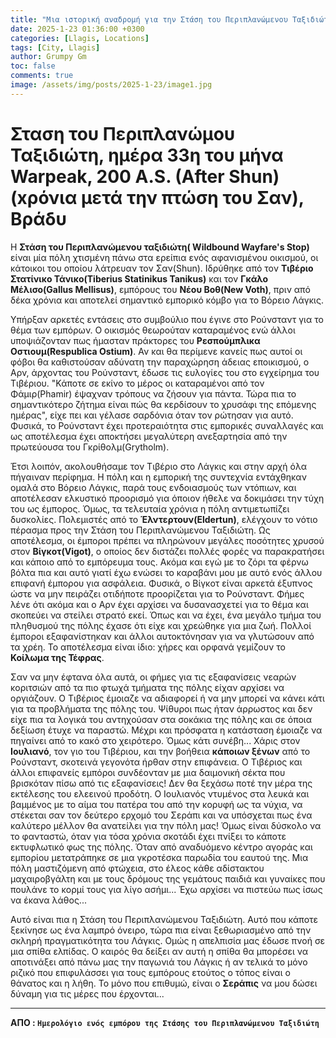 ```yaml
---
title: "Μια ιστορική αναδρομή για την Στάση του Περιπλανώμενου Ταξιδιώτη"
date: 2025-1-23 01:36:00 +0300
categories: [Llagis, Locations]
tags: [City, Llagis]
author: Grumpy Gm
toc: false
comments: true
image: /assets/img/posts/2025-1-23/image1.jpg
---
```


# Σταση του Περιπλανώμου Ταξιδιώτη, ημέρα 33η του μήνα Warpeak, 200 A.S. (After Shun)(xρόνια μετά την πτώση του Σαν), Βράδυ

Η **Στάση του Περιπλανώμενου ταξιδιώτη( Wildbound Wayfare's Stop)** είναι μία πόλη χτισμένη πάνω στα ερείπια ενός αφανισμένου οικισμού, οι κάτοικοι του οποίου λάτρευαν τον Σαν(Shun). Ιδρύθηκε από τον **Τιβέριο Στατίνικο Τάνικο(Tiberius Statinikus Tanikus)** και τον **Γκάλο Μέλισο(Gallus Mellisus)**, εμπόρους του **Νέου Βοθ(New Voth)**, πριν από δέκα χρόνια και αποτελεί σημαντικό εμπορικό κόμβο για το Βόρειο Λάγκις.

Υπήρξαν αρκετές εντάσεις στο συμβούλιο που έγινε στο Ρούνσταντ για το θέμα των εμπόρων. Ο οικισμός θεωρούταν καταραμένος ενώ άλλοι υποψιάζονταν πως ήμασταν πράκτορες του **Ρεσπούμπλικα Οστιουμ(Respublica Ostium)**. Αν και θα περίμενε κανείς πως αυτοί οι φόβοι θα καθιστούσαν αδύνατη την παραχώρηση άδειας εποικισμού, ο Αρν, άρχοντας του Ρούνσταντ, έδωσε τις ευλογίες του στο εγχείρημα του Τιβέριου. "Κάποτε σε εκίνο το μέρος οι καταραμένοι από τον Φάμιρ(Phamir) έψαχναν τρόπους να ζήσουν για πάντα. Τώρα πια το σημαντικότερο ζήτημα είναι πώς θα κερδίσουν το χρυσάφι της επόμενης ημέρας", είχε πει και γέλασε σαρδόνια όταν τον ρώτησαν για αυτό. Φυσικά, το Ρούνσταντ έχει προτεραιότητα στις εμπορικές συναλλαγές και ως αποτέλεσμα έχει αποκτήσει μεγαλύτερη ανεξαρτησία από την πρωτεύουσα του Γκρίθολμ(Grytholm).

Έτσι λοιπόν, ακολουθήσαμε τον Τιβέριο στο Λάγκις και στην αρχή όλα πήγαιναν περίφημα. Η πόλη και η εμπορική της συντεχνία εντάχθηκαν ομαλά στο Βόρειο Λάγκις, παρά τους ενδοιασμούς των ντόπιων, και αποτέλεσαν ελκυστικό προορισμό για όποιον ήθελε να δοκιμάσει την τύχη του ως έμπορος. Όμως, τα τελευταία χρόνια η πόλη αντιμετωπίζει δυσκολίες. Πολεμιστές από το **Έλντερτουν(Eldertun)**, ελέγχουν το νότιο πέρασμα προς την Στάση του Περιπλανώμενου Ταξιδιώτη. Ως αποτέλεσμα, οι έμποροι πρέπει να πληρώνουν μεγάλες ποσότητες χρυσού στον **Βίγκοτ(Vigot)**, ο οποίος δεν διστάζει πολλές φορές να παρακρατήσει και κάποιο από το εμπόρευμα τους. Ακόμα και εγώ με το ζόρι τα φέρνω βόλτα πια και αυτό γιατί έχω ενώσει το καραβάνι μου με αυτό ενός άλλου επιφανή έμπορου για ασφάλεια. Φυσικά, ο Βίγκοτ είναι αρκετά έξυπνος ώστε να μην πειράζει οτιδήποτε προορίζεται για το Ρούνσταντ. Φήμες λένε ότι ακόμα και ο Αρν έχει αρχίσει να δυσανασχετεί για το θέμα και σκοπεύει να στείλει στρατό εκεί. Όπως και να έχει, ένα μεγάλο τμήμα του πληθυσμού της πόλης έχασε ότι είχε και χρεώθηκε για μια ζωή. Πολλοί έμποροι εξαφανίστηκαν και άλλοι αυτοκτόνησαν για να γλυτώσουν από τα χρέη. Το αποτέλεσμα είναι ίδιο: χήρες και ορφανά γεμίζουν το **Κοίλωμα της Τέφρας**.

Σαν να μην έφτανα όλα αυτά, οι φήμες για τις εξαφανίσεις νεαρών κοριτσιών από τα πιο φτωχά τμήματα της πόλης είχαν αρχίσει να οργιάζουν. Ο Τιβέριος έμοιαζε να αδιαφορεί ή να μην μπορεί να κάνει κάτι για τα προβλήματα της πόλης του. Ψίθυροι πως ήταν άρρωστος και δεν είχε πια τα λογικά του αντηχούσαν στα σοκάκια της πόλης και σε όποια δεξίωση έτυχε να παραστώ. Μέχρι και πρόσφατα η κατάσταση έμοιαζε να πηγαίνει από το κακό στο χειρότερο. Όμως κάτι συνέβη... Χάρις στον **Ιουλιανό**, τον γιο του Τιβέριου, και την βοήθεια **κάποιων ξένων** από το Ρούνσταντ, σκοτεινά γεγονότα ήρθαν στην επιφάνεια. Ο Τιβέριος και άλλοι επιφανείς εμπόροι συνδέονταν με μια δαιμονική σέκτα που βρισκόταν πίσω από τις εξαφανίσεις! Δεν θα ξεχάσω ποτέ την μέρα της εκτέλεσης του ελεεινού προδότη. Ο Ιουλιανός ντυμένος στα λευκά και βαμμένος με το αίμα του πατέρα του από την κορυφή ως τα νύχια, να στέκεται σαν τον δεύτερο ερχομό του Σεράπι και να υπόσχεται πως ένα καλύτερο μέλλον θα ανατείλει για την πόλη μας! Όμως είναι δύσκολο να το φανταστώ, όταν για τόσα χρόνια σκοτάδι έχει πνίξει το κάποτε εκτυφλωτικό φως της πόλης. Όταν από αναδυόμενο κέντρο αγοράς και εμπορίου μετατράπηκε σε μια γκροτέσκα παρωδία του εαυτού της. Μια πόλη μαστιζόμενη από φτώχεια, στο έλεος κάθε αδίστακτου μαχαιροβγάλτη και με τους δρόμους της γεμάτους παιδιά και γυναίκες που πουλάνε το κορμί τους για λίγο ασήμι... Έχω αρχίσει να πιστεύω πως ίσως να έκανα λάθος...

Αυτό είναι πια η Στάση του Περιπλανώμενου Ταξιδιώτη. Αυτό που κάποτε ξεκίνησε ως ένα λαμπρό όνειρο, τώρα πια είναι ξεθωριασμένο από την σκληρή πραγματικότητα του Λάγκις. Ομώς η απελπισία μας έδωσε πνοή σε μια σπίθα ελπίδας. Ο καιρός θα δείξει αν αυτή η σπίθα θα μπορέσει να αποτινάξει από πάνω μας την παγωνιά του Λάγκις ή αν τελικά το μόνο ριζικό που επιφυλάσσει για τους εμπόρους ετούτος ο τόπος είναι ο θάνατος και η λήθη. Το μόνο που επιθυμώ, είναι ο **Σεράπις** να μου δώσει δύναμη για τις μέρες που έρχονται...

---
  **ΑΠΟ : `Hμερολόγιο ενός εμπόρου της Στάσης του Περιπλανώμενου Ταξιδιώτη`**